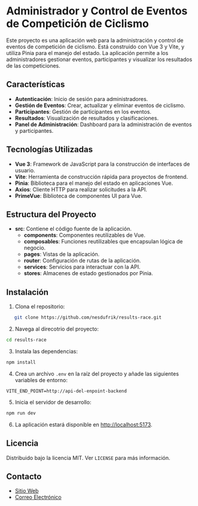 # Administrador y Control de Eventos de Competición de Ciclismo

Este proyecto es una aplicación web para la administración y control de eventos de competición de ciclismo. Está construido con Vue 3 y Vite, y utiliza Pinia para el manejo del estado. La aplicación permite a los administradores gestionar eventos, participantes y visualizar los resultados de las competiciones.

## Características

- **Autenticación**: Inicio de sesión para administradores.
- **Gestión de Eventos**: Crear, actualizar y eliminar eventos de ciclismo.
- **Participantes**: Gestión de participantes en los eventos.
- **Resultados**: Visualización de resultados y clasificaciones.
- **Panel de Administración**: Dashboard para la administración de eventos y participantes.

## Tecnologías Utilizadas

- **Vue 3**: Framework de JavaScript para la construcción de interfaces de usuario.
- **Vite**: Herramienta de construcción rápida para proyectos de frontend.
- **Pinia**: Biblioteca para el manejo del estado en aplicaciones Vue.
- **Axios**: Cliente HTTP para realizar solicitudes a la API.
- **PrimeVue**: Biblioteca de componentes UI para Vue.

## Estructura del Proyecto

- **src**: Contiene el código fuente de la aplicación.
  - **components**: Componentes reutilizables de Vue.
  - **composables**: Funciones reutilizables que encapsulan lógica de negocio.
  - **pages**: Vistas de la aplicación.
  - **router**: Configuración de rutas de la aplicación.
  - **services**: Servicios para interactuar con la API.
  - **stores**: Almacenes de estado gestionados por Pinia.

## Instalación

1. Clona el repositorio:

```sh
   git clone https://github.com/nesdufrik/results-race.git
```

2. Navega al direcotrio del proyecto:

```sh
cd results-race
```

3. Instala las dependencias:

```sh
npm install
```

4. Crea un archivo `.env` en la raíz del proyecto y añade las siguientes variables de entorno:

```env
VITE_END_POINT=http://api-del-enpoint-backend
```

5. Inicia el servidor de desarrollo:

```sh
npm run dev
```

6. La aplicación estará disponible en [http://localhost:5173](http://localhost:5173).

## Licencia

Distribuido bajo la licencia MIT. Ver `LICENSE` para más información.

## Contacto

- [Sitio Web](https://friktek.com)
- [Correo Electrónico](mailto:marco.decormis@friktek.com)
